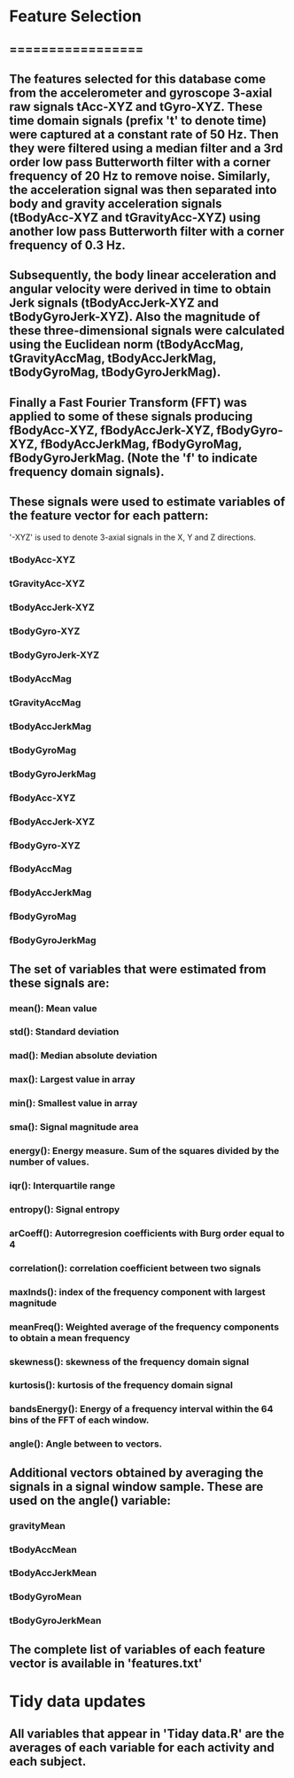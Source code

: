 # Feature Selection 
## =================

## The features selected for this database come from the accelerometer and gyroscope 3-axial raw signals tAcc-XYZ and tGyro-XYZ. These time domain signals (prefix 't' to denote time) were captured at a constant rate of 50 Hz. Then they were filtered using a median filter and a 3rd order low pass Butterworth filter with a corner frequency of 20 Hz to remove noise. Similarly, the acceleration signal was then separated into body and gravity acceleration signals (tBodyAcc-XYZ and tGravityAcc-XYZ) using another low pass Butterworth filter with a corner frequency of 0.3 Hz. 

## Subsequently, the body linear acceleration and angular velocity were derived in time to obtain Jerk signals (tBodyAccJerk-XYZ and tBodyGyroJerk-XYZ). Also the magnitude of these three-dimensional signals were calculated using the Euclidean norm (tBodyAccMag, tGravityAccMag, tBodyAccJerkMag, tBodyGyroMag, tBodyGyroJerkMag). 

## Finally a Fast Fourier Transform (FFT) was applied to some of these signals producing fBodyAcc-XYZ, fBodyAccJerk-XYZ, fBodyGyro-XYZ, fBodyAccJerkMag, fBodyGyroMag, fBodyGyroJerkMag. (Note the 'f' to indicate frequency domain signals). 

## These signals were used to estimate variables of the feature vector for each pattern:  
'-XYZ' is used to denote 3-axial signals in the X, Y and Z directions.

### tBodyAcc-XYZ
### tGravityAcc-XYZ
### tBodyAccJerk-XYZ
### tBodyGyro-XYZ
### tBodyGyroJerk-XYZ
### tBodyAccMag
### tGravityAccMag
### tBodyAccJerkMag
### tBodyGyroMag
### tBodyGyroJerkMag
### fBodyAcc-XYZ
### fBodyAccJerk-XYZ
### fBodyGyro-XYZ
### fBodyAccMag
### fBodyAccJerkMag
### fBodyGyroMag
### fBodyGyroJerkMag

## The set of variables that were estimated from these signals are: 

### mean(): Mean value
### std(): Standard deviation
### mad(): Median absolute deviation 
### max(): Largest value in array
### min(): Smallest value in array
### sma(): Signal magnitude area
### energy(): Energy measure. Sum of the squares divided by the number of values. 
### iqr(): Interquartile range 
### entropy(): Signal entropy
### arCoeff(): Autorregresion coefficients with Burg order equal to 4
### correlation(): correlation coefficient between two signals
### maxInds(): index of the frequency component with largest magnitude
### meanFreq(): Weighted average of the frequency components to obtain a mean frequency
### skewness(): skewness of the frequency domain signal 
### kurtosis(): kurtosis of the frequency domain signal 
### bandsEnergy(): Energy of a frequency interval within the 64 bins of the FFT of each window.
### angle(): Angle between to vectors.

## Additional vectors obtained by averaging the signals in a signal window sample. These are used on the angle() variable:

### gravityMean
### tBodyAccMean
### tBodyAccJerkMean
### tBodyGyroMean
### tBodyGyroJerkMean

## The complete list of variables of each feature vector is available in 'features.txt'

# Tidy data updates

## All variables that appear in 'Tiday data.R' are the averages of each variable for each activity and each subject.
